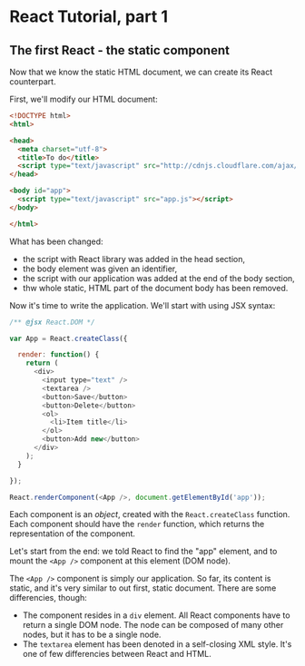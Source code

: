 # React Tutorial, part 1

## The first React - the static component

Now that we know the static HTML document, we can create its React counterpart.

First, we'll modify our HTML document:

```HTML
<!DOCTYPE html>
<html>

<head>
  <meta charset="utf-8">
  <title>To do</title>
  <script type="text/javascript" src="http://cdnjs.cloudflare.com/ajax/libs/react/0.9.0/react.min.js"></script>
</head>

<body id="app">
  <script type="text/javascript" src="app.js"></script>
</body>

</html>
```

What has been changed:

* the script with React library was added in the head section,
* the body element was given an identifier,
* the script with our application was added at the end of the body section,
* thw whole static, HTML part of the document body has been removed.

Now it's time to write the application. We'll start with using JSX syntax:

```js
/** @jsx React.DOM */

var App = React.createClass({

  render: function() {
    return (
      <div>
        <input type="text" />
        <textarea />
        <button>Save</button>
        <button>Delete</button>
        <ol>
          <li>Item title</li>
        </ol>
        <button>Add new</button>
      </div>
    );
  }

});

React.renderComponent(<App />, document.getElementById('app'));
```

Each component is an *object*, created with the `React.createClass` function. Each component should have the `render` function, which returns the representation of the component.

Let's start from the end: we told React to find the "app" element, and to mount the `<App />` component at this element (DOM node).

The `<App />` component is simply our application. So far, its content is static, and it's very similar to out first, static document. There are some differencies, though:

* The component resides in a `div` element. All React components have to return a single DOM node. The node can be composed of many other nodes, but it has to be a single node.
* The `textarea` element has been denoted in a self-closing XML style. It's one of few differencies between React and HTML.


